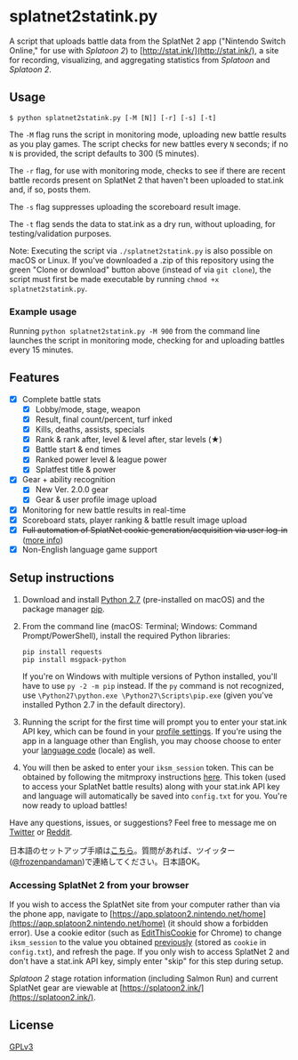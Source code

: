 # splatnet2statink.py

A script that uploads battle data from the SplatNet 2 app ("Nintendo Switch Online," for use with *Splatoon 2*) to [http://stat.ink/](http://stat.ink/), a site for recording, visualizing, and aggregating statistics from *Splatoon* and *Splatoon 2*.

## Usage

```
$ python splatnet2statink.py [-M [N]] [-r] [-s] [-t]
```

The `-M` flag runs the script in monitoring mode, uploading new battle results as you play games. The script checks for new battles every `N` seconds; if no `N` is provided, the script defaults to 300 (5 minutes).

The `-r` flag, for use with monitoring mode, checks to see if there are recent battle records present on SplatNet 2 that haven't been uploaded to stat.ink and, if so, posts them.

The `-s` flag suppresses uploading the scoreboard result image.

The `-t` flag sends the data to stat.ink as a dry run, without uploading, for testing/validation purposes.

Note: Executing the script via `./splatnet2statink.py` is also possible on macOS or Linux. If you've downloaded a .zip of this repository using the green "Clone or download" button above (instead of via `git clone`), the script must first be made executable by running `chmod +x splatnet2statink.py`.

### Example usage

Running `python splatnet2statink.py -M 900` from the command line launches the script in monitoring mode, checking for and uploading battles every 15 minutes.

## Features

- [x] Complete battle stats
  - [x] Lobby/mode, stage, weapon
  - [x] Result, final count/percent, turf inked
  - [x] Kills, deaths, assists, specials
  - [x] Rank & rank after, level & level after, star levels (&#9733;)
  - [x] Battle start & end times
  - [x] Ranked power level & league power
  - [x] Splatfest title & power
- [x] Gear + ability recognition
  - [x] New Ver. 2.0.0 gear
  - [x] Gear & user profile image upload
- [x] Monitoring for new battle results in real-time
- [x] Scoreboard stats, player ranking & battle result image upload
- [x] ~~Full automation of SplatNet cookie generation/acquisition via user log-in~~ ([more info](https://github.com/frozenpandaman/splatnet2statink/wiki/mitmproxy-instructions))
- [x] Non-English language game support

## Setup instructions

1. Download and install [Python 2.7](https://www.python.org/downloads/) (pre-installed on macOS) and the package manager [pip](https://pip.pypa.io/en/stable/installing/).

2. From the command line (macOS: Terminal; Windows: Command Prompt/PowerShell), install the required Python libraries:
    ```
    pip install requests
    pip install msgpack-python
    ```
    If you're on Windows with multiple versions of Python installed, you'll have to use `py -2 -m pip` instead. If the `py` command is not recognized, use `\Python27\python.exe \Python27\Scripts\pip.exe` (given you've installed Python 2.7 in the default directory).

3. Running the script for the first time will prompt you to enter your stat.ink API key, which can be found in your [profile settings](https://stat.ink/profile). If you're using the app in a language other than English, you may choose choose to enter your [language code](https://github.com/frozenpandaman/splatnet2statink/wiki/languages) (locale) as well.

4. You will then be asked to enter your `iksm_session` token. This can be obtained by following the mitmproxy instructions [here](https://github.com/frozenpandaman/splatnet2statink/wiki/mitmproxy-instructions). This token (used to access your SplatNet battle results) along with your stat.ink API key and language will automatically be saved into `config.txt` for you. You're now ready to upload battles!

Have any questions, issues, or suggestions? Feel free to message me on [Twitter](https://twitter.com/frozenpandaman) or [Reddit](https://www.reddit.com/user/frozenpandaman).

日本語のセットアップ手順は[こちら](https://archive.fo/td52p)。質問があれば、ツイッター([@frozenpandaman](https://twitter.com/frozenpandaman))で連絡してください。日本語OK。

### Accessing SplatNet 2 from your browser

If you wish to access the SplatNet site from your computer rather than via the phone app, navigate to [https://app.splatoon2.nintendo.net/home](https://app.splatoon2.nintendo.net/home) (it should show a forbidden error). Use a cookie editor (such as [EditThisCookie](https://chrome.google.com/webstore/detail/editthiscookie/fngmhnnpilhplaeedifhccceomclgfbg?hl=en) for Chrome) to change `iksm_session` to the value you obtained [previously](https://github.com/frozenpandaman/splatnet2statink/wiki/mitmproxy-instructions) (stored as  `cookie` in `config.txt`), and refresh the page. If you only wish to access SplatNet 2 and don't have a stat.ink API key, simply enter "skip" for this step during setup.

*Splatoon 2* stage rotation information (including Salmon Run) and current SplatNet gear are viewable at [https://splatoon2.ink/](https://splatoon2.ink/).

## License

[GPLv3](https://www.gnu.org/licenses/gpl-3.0.html)
